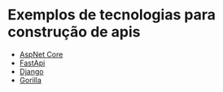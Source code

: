 
# Exemplos de tecnologias para construção de apis
- [AspNet Core](https://docs.microsoft.com/pt-br/aspnet/core/?view=aspnetcore-3.1)
- [FastApi](https://fastapi.tiangolo.com/)
- [Django](https://www.djangoproject.com/)
- [Gorilla](https://www.gorillatoolkit.org/)
